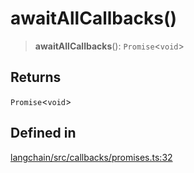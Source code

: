 awaitAllCallbacks()
===================

> **awaitAllCallbacks**(): `Promise`<`void`\>

Returns[​](#returns "Direct link to Returns")
---------------------------------------------

`Promise`<`void`\>

Defined in[​](#defined-in "Direct link to Defined in")
------------------------------------------------------

[langchain/src/callbacks/promises.ts:32](https://github.com/hwchase17/langchainjs/blob/46e1734/langchain/src/callbacks/promises.ts#L32)